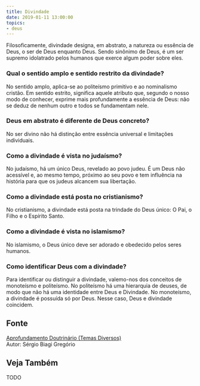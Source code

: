 ```yaml
---
title: Divindade
date: 2019-01-11 13:00:00
topics: 
- deus
---
```


Filosoficamente, divindade designa, em abstrato, a natureza ou essência
de Deus, o ser de Deus enquanto Deus. Sendo sinônimo de Deus, é um ser
supremo idolatrado pelos humanos que exerce algum poder sobre eles.

### Qual o sentido amplo e sentido restrito da divindade?
No sentido amplo, aplica-se ao politeísmo primitivo e ao nominalismo
cristão. Em sentido estrito, significa aquele atributo que, segundo o
nosso modo de conhecer, exprime mais profundamente a essência de Deus:
não se deduz de nenhum outro e todos se fundamentam nele.

### Deus em abstrato é diferente de Deus concreto?
No ser divino não há distinção entre essência universal e limitações
individuais.

### Como a divindade é vista no judaísmo?
No judaísmo, há um único Deus, revelado ao povo judeu. É um Deus não
acessível e, ao mesmo tempo, próximo ao seu povo e tem influência na
história para que os judeus alcancem sua libertação.

### Como a divindade está posta no cristianismo?
No cristianismo, a divindade está posta na trindade do Deus único: O
Pai, o Filho e o Espírito Santo.

### Como a divindade é vista no islamismo?
No islamismo, o Deus único deve ser adorado e obedecido pelos seres
humanos.

### Como identificar Deus com a divindade?
Para identificar ou distinguir a divindade, valemo-nos dos conceitos de
monoteísmo e politeísmo. No politeísmo há uma hierarquia de
deuses, de modo que não há uma identidade entre Deus e Divindade. No
monoteísmo, a divindade é possuída só por Deus. Nesse caso, Deus e
divindade coincidem.

## Fonte
[Aprofundamento Doutrinário (Temas Diversos)](https://sites.google.com/view/aprofundamentodoutrinario/divindade)  
Autor: Sérgio Biagi Gregório

## Veja Também
TODO


